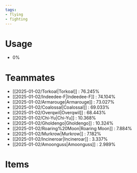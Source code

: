 ```yaml
---
tags:
- flying
- fighting
---
```

# Usage
- 0%
# Teammates
- [[2025-01-02/Torkoal|Torkoal]] : 76.245%
- [[2025-01-02/Indeedee-F|Indeedee-F]] : 74.104%
- [[2025-01-02/Armarouge|Armarouge]] : 73.027%
- [[2025-01-02/Coalossal|Coalossal]] : 69.033%
- [[2025-01-02/Overqwil|Overqwil]] : 68.443%
- [[2025-01-02/Chi-Yu|Chi-Yu]] : 10.368%
- [[2025-01-02/Gholdengo|Gholdengo]] : 10.324%
- [[2025-01-02/Roaring%20Moon|Roaring Moon]] : 7.884%
- [[2025-01-02/Murkrow|Murkrow]] : 7.182%
- [[2025-01-02/Incineroar|Incineroar]] : 3.337%
- [[2025-01-02/Amoonguss|Amoonguss]] : 2.989%
# Items